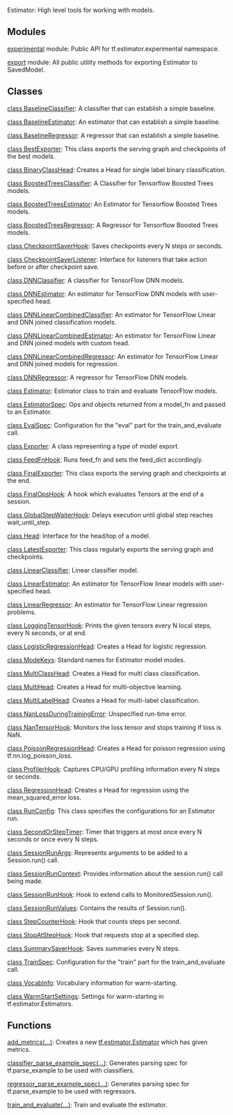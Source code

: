 Estimator: High level tools for working with models.

## Modules
[experimental](https://tensorflow.google.cn/api_docs/python/tf/estimator/experimental) module: Public API for tf.estimator.experimental namespace.

[export](https://tensorflow.google.cn/api_docs/python/tf/estimator/export) module: All public utility methods for exporting Estimator to SavedModel.

## Classes

[class BaselineClassifier](https://tensorflow.google.cn/api_docs/python/tf/estimator/BaselineClassifier): A classifier that can establish a simple baseline.

[class BaselineEstimator](https://tensorflow.google.cn/api_docs/python/tf/estimator/BaselineEstimator): An estimator that can establish a simple baseline.

[class BaselineRegressor](https://tensorflow.google.cn/api_docs/python/tf/estimator/BaselineRegressor): A regressor that can establish a simple baseline.

[class BestExporter](https://tensorflow.google.cn/api_docs/python/tf/estimator/BestExporter): This class exports the serving graph and checkpoints of the best models.

[class BinaryClassHead](https://tensorflow.google.cn/api_docs/python/tf/estimator/BinaryClassHead): Creates a Head for single label binary classification.

[class BoostedTreesClassifier](https://tensorflow.google.cn/api_docs/python/tf/estimator/BoostedTreesClassifier): A Classifier for Tensorflow Boosted Trees models.

[class BoostedTreesEstimator](https://tensorflow.google.cn/api_docs/python/tf/estimator/BoostedTreesEstimator): An Estimator for Tensorflow Boosted Trees models.

[class BoostedTreesRegressor](https://tensorflow.google.cn/api_docs/python/tf/estimator/BoostedTreesRegressor): A Regressor for Tensorflow Boosted Trees models.

[class CheckpointSaverHook](https://tensorflow.google.cn/api_docs/python/tf/estimator/CheckpointSaverHook): Saves checkpoints every N steps or seconds.

[class CheckpointSaverListener](https://tensorflow.google.cn/api_docs/python/tf/estimator/CheckpointSaverListener): Interface for listeners that take action before or after checkpoint save.

[class DNNClassifier](https://tensorflow.google.cn/api_docs/python/tf/estimator/DNNClassifier): A classifier for TensorFlow DNN models.

[class DNNEstimator](https://tensorflow.google.cn/api_docs/python/tf/estimator/DNNEstimator): An estimator for TensorFlow DNN models with user-specified head.

[class DNNLinearCombinedClassifier](https://tensorflow.google.cn/api_docs/python/tf/estimator/DNNLinearCombinedClassifier): An estimator for TensorFlow Linear and DNN joined classification models.

[class DNNLinearCombinedEstimator](https://tensorflow.google.cn/api_docs/python/tf/estimator/DNNLinearCombinedEstimator): An estimator for TensorFlow Linear and DNN joined models with custom head.

[class DNNLinearCombinedRegressor](https://tensorflow.google.cn/api_docs/python/tf/estimator/DNNLinearCombinedRegressor): An estimator for TensorFlow Linear and DNN joined models for regression.

[class DNNRegressor](https://tensorflow.google.cn/api_docs/python/tf/estimator/DNNRegressor): A regressor for TensorFlow DNN models.

[class Estimator](https://tensorflow.google.cn/api_docs/python/tf/estimator/Estimator): Estimator class to train and evaluate TensorFlow models.

[class EstimatorSpec](https://tensorflow.google.cn/api_docs/python/tf/estimator/EstimatorSpec): Ops and objects returned from a model_fn and passed to an Estimator.

[class EvalSpec](https://tensorflow.google.cn/api_docs/python/tf/estimator/EvalSpec): Configuration for the "eval" part for the train_and_evaluate call.

[class Exporter](https://tensorflow.google.cn/api_docs/python/tf/estimator/Exporter): A class representing a type of model export.

[class FeedFnHook](https://tensorflow.google.cn/api_docs/python/tf/estimator/FeedFnHook): Runs feed_fn and sets the feed_dict accordingly.

[class FinalExporter](https://tensorflow.google.cn/api_docs/python/tf/estimator/FinalExporter): This class exports the serving graph and checkpoints at the end.

[class FinalOpsHook](https://tensorflow.google.cn/api_docs/python/tf/estimator/FinalOpsHook): A hook which evaluates Tensors at the end of a session.

[class GlobalStepWaiterHook](https://tensorflow.google.cn/api_docs/python/tf/estimator/GlobalStepWaiterHook): Delays execution until global step reaches wait_until_step.

[class Head](https://tensorflow.google.cn/api_docs/python/tf/estimator/Head): Interface for the head/top of a model.

[class LatestExporter](https://tensorflow.google.cn/api_docs/python/tf/estimator/LatestExporter): This class regularly exports the serving graph and checkpoints.

[class LinearClassifier](https://tensorflow.google.cn/api_docs/python/tf/estimator/LinearClassifier): Linear classifier model.

[class LinearEstimator](https://tensorflow.google.cn/api_docs/python/tf/estimator/LinearEstimator): An estimator for TensorFlow linear models with user-specified head.

[class LinearRegressor](https://tensorflow.google.cn/api_docs/python/tf/estimator/LinearRegressor): An estimator for TensorFlow Linear regression problems.

[class LoggingTensorHook](https://tensorflow.google.cn/api_docs/python/tf/estimator/LoggingTensorHook): Prints the given tensors every N local steps, every N seconds, or at end.

[class LogisticRegressionHead](https://tensorflow.google.cn/api_docs/python/tf/estimator/LogisticRegressionHead): Creates a Head for logistic regression.

[class ModeKeys](https://tensorflow.google.cn/api_docs/python/tf/estimator/ModeKeys): Standard names for Estimator model modes.

[class MultiClassHead](https://tensorflow.google.cn/api_docs/python/tf/estimator/MultiClassHead): Creates a Head for multi class classification.

[class MultiHead](https://tensorflow.google.cn/api_docs/python/tf/estimator/MultiHead): Creates a Head for multi-objective learning.

[class MultiLabelHead](https://tensorflow.google.cn/api_docs/python/tf/estimator/MultiLabelHead): Creates a Head for multi-label classification.

[class NanLossDuringTrainingError](https://tensorflow.google.cn/api_docs/python/tf/estimator/NanLossDuringTrainingError): Unspecified run-time error.

[class NanTensorHook](https://tensorflow.google.cn/api_docs/python/tf/estimator/NanTensorHook): Monitors the loss tensor and stops training if loss is NaN.

[class PoissonRegressionHead](https://tensorflow.google.cn/api_docs/python/tf/estimator/PoissonRegressionHead): Creates a Head for poisson regression using tf.nn.log_poisson_loss.

[class ProfilerHook](https://tensorflow.google.cn/api_docs/python/tf/estimator/ProfilerHook): Captures CPU/GPU profiling information every N steps or seconds.

[class RegressionHead](https://tensorflow.google.cn/api_docs/python/tf/estimator/RegressionHead): Creates a Head for regression using the mean_squared_error loss.

[class RunConfig](https://tensorflow.google.cn/api_docs/python/tf/estimator/RunConfig): This class specifies the configurations for an Estimator run.

[class SecondOrStepTimer](https://tensorflow.google.cn/api_docs/python/tf/estimator/SecondOrStepTimer): Timer that triggers at most once every N seconds or once every N steps.

[class SessionRunArgs](https://tensorflow.google.cn/api_docs/python/tf/estimator/SessionRunArgs): Represents arguments to be added to a Session.run() call.

[class SessionRunContext](https://tensorflow.google.cn/api_docs/python/tf/estimator/SessionRunContext): Provides information about the session.run() call being made.

[class SessionRunHook](https://tensorflow.google.cn/api_docs/python/tf/estimator/SessionRunHook): Hook to extend calls to MonitoredSession.run().

[class SessionRunValues](https://tensorflow.google.cn/api_docs/python/tf/estimator/SessionRunValues): Contains the results of Session.run().

[class StepCounterHook](https://tensorflow.google.cn/api_docs/python/tf/estimator/StepCounterHook): Hook that counts steps per second.

[class StopAtStepHook](https://tensorflow.google.cn/api_docs/python/tf/estimator/StopAtStepHook): Hook that requests stop at a specified step.

[class SummarySaverHook](https://tensorflow.google.cn/api_docs/python/tf/estimator/SummarySaverHook): Saves summaries every N steps.

[class TrainSpec](https://tensorflow.google.cn/api_docs/python/tf/estimator/TrainSpec): Configuration for the "train" part for the train_and_evaluate call.

[class VocabInfo](https://tensorflow.google.cn/api_docs/python/tf/estimator/VocabInfo): Vocabulary information for warm-starting.

[class WarmStartSettings](https://tensorflow.google.cn/api_docs/python/tf/estimator/WarmStartSettings): Settings for warm-starting in tf.estimator.Estimators.

## Functions
[add_metrics(...)](https://tensorflow.google.cn/api_docs/python/tf/estimator/add_metrics): Creates a new [tf.estimator.Estimator](https://tensorflow.google.cn/api_docs/python/tf/estimator/Estimator) which has given metrics.

[classifier_parse_example_spec(...)](https://tensorflow.google.cn/api_docs/python/tf/estimator/classifier_parse_example_spec): Generates parsing spec for tf.parse_example to be used with classifiers.

[regressor_parse_example_spec(...)](https://tensorflow.google.cn/api_docs/python/tf/estimator/regressor_parse_example_spec): Generates parsing spec for tf.parse_example to be used with regressors.

[train_and_evaluate(...)](https://tensorflow.google.cn/api_docs/python/tf/estimator/train_and_evaluate): Train and evaluate the estimator.

